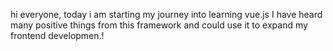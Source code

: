 hi everyone, today i am starting my journey into learning vue.js I have heard many positive things from this framework and could use it to expand my frontend developmen.!
